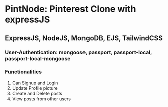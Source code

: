 # PintNode: Pinterest Clone with expressJS

## ExpressJS, NodeJS, MongoDB, EJS, TailwindCSS
### User-Authentication: mongoose, passport, passport-local, passport-local-mongoose
### Functionalities
1. Can Signup and Login
2. Update Profile picture
3. Create and Delete posts
4. View posts from other users
